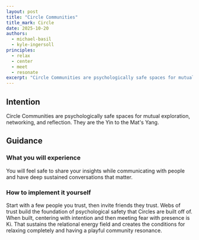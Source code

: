 ```yaml
---
layout: post
title: "Circle Communities"
title_mark: Circle
date: 2025-10-20
authors:
  - michael-basil
  - kyle-ingersoll
principles:
  - relax
  - center
  - meet
  - resonate
excerpt: "Circle Communities are psychologically safe spaces for mutual exploration and reflection"
---
```


## Intention

Circle Communities are psychologically safe spaces for mutual exploration, networking, and reflection. They are the Yin to the Mat's Yang.

## Guidance

### What you will experience

You will feel safe to share your insights while communicating with people and have deep sustained conversations that matter.

### How to implement it yourself

Start with a few people you trust, then invite friends they trust. Webs of trust build the foundation of psychological safety that Circles are built off of. When built, centering with intention and then meeting fear with presence is Ki. That sustains the relational energy field and creates the conditions for relaxing completely and having a playful community resonance. 
